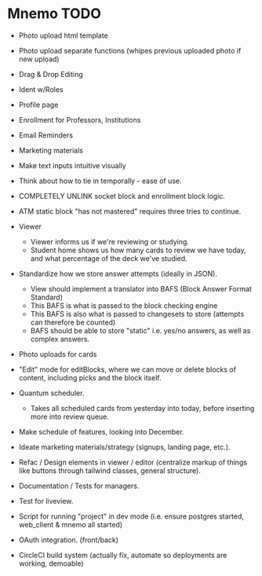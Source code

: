 # Mnemo TODO

- Photo upload html template
- Photo upload separate functions (whipes previous uploaded photo if new upload)
- Drag & Drop Editing
- Ident w/Roles
- Profile page
- Enrollment for Professors, Institutions
- Email Reminders
- Marketing materials

- Make text inputs intuitive visually
- Think about how to tie in temporally - ease of use.

- COMPLETELY UNLINK socket block and enrollment block logic.
- ATM static block "has not mastered" requires three tries to continue.

- Viewer
    - Viewer informs us if we're reviewing or studying.
    - Student home shows us how many cards to review we have today, and what percentage of the 
      deck we've studied.

- Standardize how we store answer attempts (ideally in JSON).
  - View should implement a translator into BAFS (Block Answer Format Standard)
  - This BAFS is what is passed to the block checking engine
  - This BAFS is also what is passed to changesets to store (attempts can therefore be counted)
  - BAFS should be able to store "static" i.e. yes/no answers, as well as complex answers.
- Photo uploads for cards
- "Edit" mode for editBlocks, where we can move or delete blocks of content, including picks and
  the block itself.
- Quantum scheduler.
  - Takes all scheduled cards from yesterday into today, before inserting more into review queue.
- Make schedule of features, looking into December.
- Ideate marketing materials/strategy (signups, landing page, etc.).
- Refac / Design elements in viewer / editor (centralize markup of things like buttons through tailwind classes, general structure).
- Documentation / Tests for managers.
- Test for liveview.
- Script for running "project" in dev mode (i.e. ensure postgres started, web_client & mnemo all started)
- OAuth integration. (front/back)
- CircleCI build system (actually fix, automate so deployments are working, demoable)
